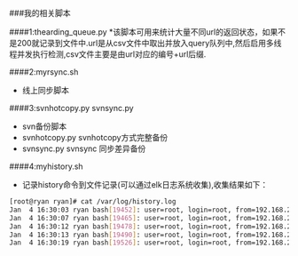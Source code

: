 ###我的相关脚本

####1:thearding_queue.py
*该脚本可用来统计大量不同url的返回状态，如果不是200就记录到文件中.url是从csv文件中取出并放入query队列中,然后启用多线程并发执行检测,csv文件主要是由url对应的编号+url后缀.

####2:myrsync.sh  
* 线上同步脚本

####3:svnhotcopy.py  svnsync.py
* svn备份脚本
* svnhotcopy.py  svnhotcopy方式完整备份
* svnsync.py     svnsync 同步差异备份

####4:myhistory.sh
* 记录history命令到文件记录(可以通过elk日志系统收集),收集结果如下：
```BASH
[root@ryan ryan]# cat /var/log/history.log 
Jan  4 16:30:03 ryan bash[19452]: user=root, login=root, from=192.168.2.159, pwd=/root, command="ls"
Jan  4 16:30:07 ryan bash[19465]: user=root, login=root, from=192.168.2.159, pwd=/root, command="cat /var/log/history.log "
Jan  4 16:30:12 ryan bash[19478]: user=root, login=root, from=192.168.2.159, pwd=/root, command="pwd"
Jan  4 16:30:13 ryan bash[19490]: user=root, login=root, from=192.168.2.159, pwd=/, command="cd /"
Jan  4 16:30:19 ryan bash[19526]: user=root, login=root, from=192.168.2.159, pwd=/home/ryan, command="cd /home/ryan"
```
